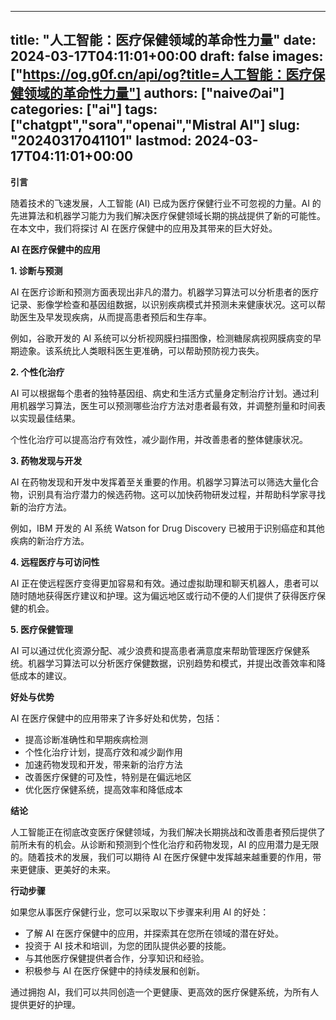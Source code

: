 
---
title: "人工智能：医疗保健领域的革命性力量"
date: 2024-03-17T04:11:01+00:00
draft: false
images: ["https://og.g0f.cn/api/og?title=人工智能：医疗保健领域的革命性力量"]
authors: ["naiveのai"]
categories: ["ai"]
tags: ["chatgpt","sora","openai","Mistral AI"]
slug: "20240317041101"
lastmod: 2024-03-17T04:11:01+00:00
---
**引言**

随着技术的飞速发展，人工智能 (AI) 已成为医疗保健行业不可忽视的力量。AI 的先进算法和机器学习能力为我们解决医疗保健领域长期的挑战提供了新的可能性。在本文中，我们将探讨 AI 在医疗保健中的应用及其带来的巨大好处。

**AI 在医疗保健中的应用**

**1. 诊断与预测**

AI 在医疗诊断和预测方面表现出非凡的潜力。机器学习算法可以分析患者的医疗记录、影像学检查和基因组数据，以识别疾病模式并预测未来健康状况。这可以帮助医生及早发现疾病，从而提高患者预后和生存率。

例如，谷歌开发的 AI 系统可以分析视网膜扫描图像，检测糖尿病视网膜病变的早期迹象。该系统比人类眼科医生更准确，可以帮助预防视力丧失。

**2. 个性化治疗**

AI 可以根据每个患者的独特基因组、病史和生活方式量身定制治疗计划。通过利用机器学习算法，医生可以预测哪些治疗方法对患者最有效，并调整剂量和时间表以实现最佳结果。

个性化治疗可以提高治疗有效性，减少副作用，并改善患者的整体健康状况。

**3. 药物发现与开发**

AI 在药物发现和开发中发挥着至关重要的作用。机器学习算法可以筛选大量化合物，识别具有治疗潜力的候选药物。这可以加快药物研发过程，并帮助科学家寻找新的治疗方法。

例如，IBM 开发的 AI 系统 Watson for Drug Discovery 已被用于识别癌症和其他疾病的新治疗方法。

**4. 远程医疗与可访问性**

AI 正在使远程医疗变得更加容易和有效。通过虚拟助理和聊天机器人，患者可以随时随地获得医疗建议和护理。这为偏远地区或行动不便的人们提供了获得医疗保健的机会。

**5. 医疗保健管理**

AI 可以通过优化资源分配、减少浪费和提高患者满意度来帮助管理医疗保健系统。机器学习算法可以分析医疗保健数据，识别趋势和模式，并提出改善效率和降低成本的建议。

**好处与优势**

AI 在医疗保健中的应用带来了许多好处和优势，包括：

* 提高诊断准确性和早期疾病检测
* 个性化治疗计划，提高疗效和减少副作用
* 加速药物发现和开发，带来新的治疗方法
* 改善医疗保健的可及性，特别是在偏远地区
* 优化医疗保健系统，提高效率和降低成本

**结论**

人工智能正在彻底改变医疗保健领域，为我们解决长期挑战和改善患者预后提供了前所未有的机会。从诊断和预测到个性化治疗和药物发现，AI 的应用潜力是无限的。随着技术的发展，我们可以期待 AI 在医疗保健中发挥越来越重要的作用，带来更健康、更美好的未来。

**行动步骤**

如果您从事医疗保健行业，您可以采取以下步骤来利用 AI 的好处：

* 了解 AI 在医疗保健中的应用，并探索其在您所在领域的潜在好处。
* 投资于 AI 技术和培训，为您的团队提供必要的技能。
* 与其他医疗保健提供者合作，分享知识和经验。
* 积极参与 AI 在医疗保健中的持续发展和创新。

通过拥抱 AI，我们可以共同创造一个更健康、更高效的医疗保健系统，为所有人提供更好的护理。
